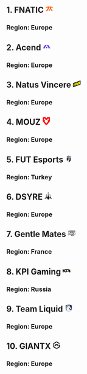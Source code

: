 ## 1. FNATIC <img src="content/62a40cc2b5e29.png" width="20" height="20">
 ### Region: Europe
## 2. Acend <img src="content/62a4157412b4f.png" width="20" height="20">
 ### Region: Europe
## 3. Natus Vincere <img src="content/62a4109ddbd7f.png" width="20" height="20">
 ### Region: Europe
## 4. MOUZ <img src="content/61f8e777f0e8f.png" width="20" height="20">
 ### Region: Europe
## 5. FUT Esports <img src="content/632be9976b8fe.png" width="20" height="20">
 ### Region: Turkey
## 6. DSYRE <img src="content/639b017f8d1fd.png" width="20" height="20">
 ### Region: Europe
## 7. Gentle Mates <img src="content/643bed90680b9.png" width="20" height="20">
 ### Region: France
## 8. KPI Gaming <img src="content/6359119895b14.png" width="20" height="20">
 ### Region: Russia
## 9. Team Liquid <img src="content/640c381f0603f.png" width="20" height="20">
 ### Region: Europe
## 10. GIANTX <img src="content/657b2f3fcd199.png" width="20" height="20">
 ### Region: Europe
